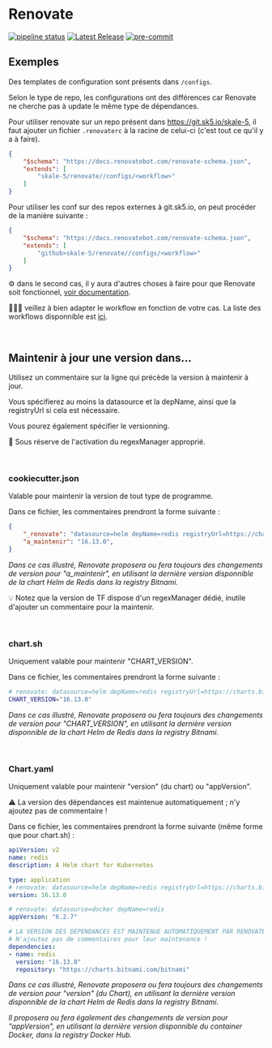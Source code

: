 # Renovate
[![pipeline status](https://git.sk5.io/skale-5/renovate/badges/main/pipeline.svg?ignore_skipped=true)](https://git.sk5.io/skale-5/renovate/-/commits/main)
[![Latest Release](https://git.sk5.io/skale-5/renovate/-/badges/release.svg)](https://git.sk5.io/skale-5/renovate/-/releases)
[![pre-commit](https://img.shields.io/badge/pre--commit-enabled-brightgreen?logo=pre-commit)](https://github.com/pre-commit/pre-commit)

## Exemples

Des templates de configuration sont présents dans `/configs`.

Selon le type de repo, les configurations ont des différences car Renovate ne cherche pas à update le même type de dépendances.

Pour utiliser renovate sur un repo présent dans https://git.sk5.io/skale-5, il faut ajouter un fichier `.renovaterc` à la racine de celui-ci (c'est tout ce qu'il y a à faire).

```json
{
    "$schema": "https://docs.renovatebot.com/renovate-schema.json",
    "extends": [
        "skale-5/renovate//configs/<workflow>"
    ]
}
```

Pour utiliser les conf sur des repos externes à git.sk5.io, on peut procéder de la manière suivante :
```json
{
    "$schema": "https://docs.renovatebot.com/renovate-schema.json",
    "extends": [
        "github>skale-5/renovate//configs/<workflow>"
    ]
}
```

⚙️ dans le second cas, il y aura d'autres choses à faire pour que Renovate soit fonctionnel, [voir documentation](https://www.notion.so/skale-5/Renovate-515c546f5b5d4c8da534cf18f1f29ced?pvs=4#82d18c16f71b42b88abb846b6bf67885).

👨🏼‍🔧 veillez à bien adapter le workflow en fonction de votre cas. La liste des workflows disponnible est [ici](https://git.sk5.io/skale-5/renovate/-/tree/main/configs).

<br />

## Maintenir à jour une version dans...
Utilisez un commentaire sur la ligne qui précède la version à maintenir à jour.

Vous spécifierez au moins la datasource et la depName, ainsi que la registryUrl si cela est nécessaire.

Vous pourez également spécifier le versionning.

📝 Sous réserve de l'activation du regexManager approprié.

<br />

### cookiecutter.json
Valable pour maintenir la version de tout type de programme.

Dans ce fichier, les commentaires prendront la forme suivante :
```json
{
    "_renovate": "datasource=helm depName=redis registryUrl=https://charts.bitnami.com/bitnami versioning=helm",
    "a_maintenir": "16.13.0",
}
```
*Dans ce cas illustré, Renovate proposera ou fera toujours des changements de version pour "a_maintenir", en utilisant la dernière version disponnible de la chart Helm de Redis dans la registry Bitnami.*

💡 Notez que la version de TF dispose d'un regexManager dédié, inutile d'ajouter un commentaire pour la maintenir.

<br />

### chart.sh
Uniquement valable pour maintenir "CHART_VERSION".

Dans ce fichier, les commentaires prendront la forme suivante :
```bash
# renovate: datasource=helm depName=redis registryUrl=https://charts.bitnami.com/bitnami
CHART_VERSION="16.13.0"
```
*Dans ce cas illustré, Renovate proposera ou fera toujours des changements de version pour "CHART_VERSION", en utilisant la dernière version disponnible de la chart Helm de Redis dans la registry Bitnami.*

<br />

### Chart.yaml
Uniquement valable pour maintenir "version" (du chart) ou "appVersion".

⚠️ La version des dépendances est maintenue automatiquement ; n'y ajoutez pas de commentaire !

Dans ce fichier, les commentaires prendront la forme suivante (même forme que pour chart.sh) :
```yaml
apiVersion: v2
name: redis
description: A Helm chart for Kubernetes

type: application
# renovate: datasource=helm depName=redis registryUrl=https://charts.bitnami.com/bitnami
version: 16.13.0

# renovate: datasource=docker depName=redis
appVersion: "6.2.7"

# LA VERSION DES DÉPENDANCES EST MAINTENUE AUTOMATIQUEMENT PAR RENOVATE
# N'ajoutez pas de commentaires pour leur maintenance !
dependencies:
- name: redis
  version: "16.13.0"
  repository: "https://charts.bitnami.com/bitnami"
```
*Dans ce cas illustré, Renovate proposera ou fera toujours des changements de version pour "version" (du Chart), en utilisant la dernière version disponnible de la chart Helm de Redis dans la registry Bitnami.*

*Il proposera ou fera également des changements de version pour "appVersion", en utilisant la dernière version disponnible du container Docker, dans la registry Docker Hub.*
